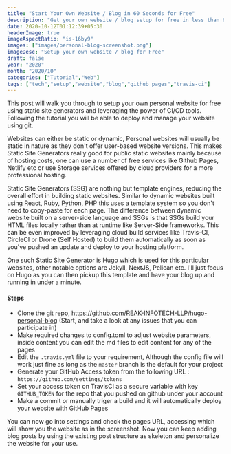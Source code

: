 ```yaml
---
title: "Start Your Own Website / Blog in 60 Seconds for Free"
description: "Get your own website / blog setup for free in less than 60 seconds"
date: 2020-10-12T01:12:39+05:30
headerImage: true
imageAspectRatio: "is-16by9"
images: ["images/personal-blog-screenshot.png"]
imageDesc: "Setup your own website / blog for Free"
draft: false
year: "2020"
month: "2020/10"
categories: ["Tutorial","Web"]
tags: ["tech","setup","website","blog","github pages","travis-ci"]
---
```


This post will walk you through to setup your own personal website for free using static site generators and leveraging the power of CI/CD tools. Following the tutorial you will be able to deploy and manage your website using git.
<!--more-->
Websites can either be static or dynamic, Personal websites will usually be static in nature as they
don't offer user-based website versions. This makes Static Site Generators really good for public
static websites mainly because of hosting costs, one can use a number of free services like Github
Pages, Netlify etc or use Storage services offered by cloud providers for a more professional
hosting.

Static Site Generators (SSG) are nothing but template engines, reducing the overall effort in building
static websites. Similar to dynamic websites built using React, Ruby, Python, PHP this uses a
template system so you don't need to copy-paste for each page. The difference between dynamic
website built on a server-side language and SSGs is that SSGs build your HTML files locally rather
than at runtime like Server-Side frameworks. This can be even improved by leveraging cloud build
services like Travis-CI, CircleCI or Drone (Self Hosted) to build them automatically as soon as
you've pushed an update and deploy to your hosting platform.

One such Static Site Generator is Hugo which is used for this particular websites, other notable
options are Jekyll, NextJS, Pelican etc. I'll just focus on Hugo as you can then pickup this
template and have your blog up and running in under a minute.

#### Steps

- Clone the git repo, https://github.com/REAK-INFOTECH-LLP/hugo-personal-blog (Start, and take a
   look at any issues that you can participate in)
- Make required changes to config.toml to adjust website parameters, inside content you can edit
   the md files to edit content for any of the pages
- Edit the ```.travis.yml``` file to your requirement, Although the config file will work just fine
   as long as the ```master``` branch is the default for your project
- Generate your GitHub Access token from the following URL :
```https://github.com/settings/tokens```
- Set your access token on TravisCI as a secure variable with key ```GITHUB_TOKEN``` for the repo
that you pushed on github under your account
- Make a commit or manually triger a build and it will automatically deploy your website with GitHub
Pages

You can now go into settings and check the pages URL, accessing which will show you the website as
in the screenshot.
Now you can keep adding blog posts by using the existing post structure as skeleton and personalize
the website for your use.
